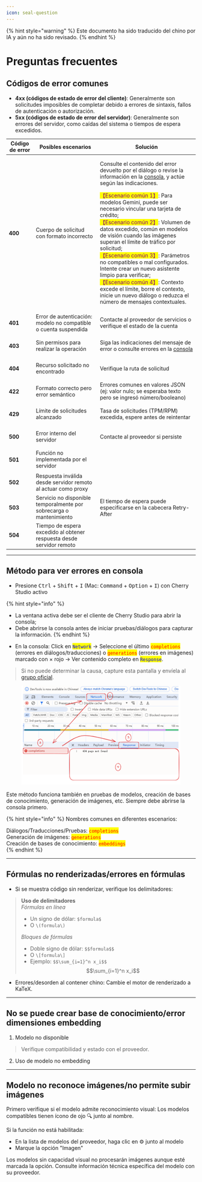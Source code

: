 ```yaml
---
icon: seal-question
---
```


{% hint style="warning" %}
Este documento ha sido traducido del chino por IA y aún no ha sido revisado.
{% endhint %}

# Preguntas frecuentes

## Códigos de error comunes

* **4xx (códigos de estado de error del cliente)**: Generalmente son solicitudes imposibles de completar debido a errores de sintaxis, fallos de autenticación o autorización.
* **5xx (códigos de estado de error del servidor)**: Generalmente son errores del servidor, como caídas del sistema o tiempos de espera excedidos.

| Código de error | Posibles escenarios | Solución |
|----------------|---------------------|----------|
| <h4>400</h4> | Cuerpo de solicitud con formato incorrecto | <p>Consulte el contenido del error devuelto por el diálogo o revise la información en la <a href="questions.md#kong-zhi-tai-bao-cuo-cha-kan-fang-fa">consola</a>, y actúe según las indicaciones.</p><p><mark style="color:purple;">【Escenario común 1】</mark>: Para modelos Gemini, puede ser necesario vincular una tarjeta de crédito;<br><mark style="color:purple;">【Escenario común 2】</mark>: Volumen de datos excedido, común en modelos de visión cuando las imágenes superan el límite de tráfico por solicitud;<br><mark style="color:purple;">【Escenario común 3】</mark>: Parámetros no compatibles o mal configurados. Intente crear un nuevo asistente limpio para verificar;<br><mark style="color:purple;">【Escenario común 4】</mark>: Contexto excede el límite, borre el contexto, inicie un nuevo diálogo o reduzca el número de mensajes contextuales.</p> |
| <h4>401</h4> | Error de autenticación: modelo no compatible o cuenta suspendida | Contacte al proveedor de servicios o verifique el estado de la cuenta |
| <h4>403</h4> | Sin permisos para realizar la operación | Siga las indicaciones del mensaje de error o consulte errores en la <a href="questions.md#kong-zhi-tai-bao-cuo-cha-kan-fang-fa">consola</a> |
| <h4>404</h4> | Recurso solicitado no encontrado | Verifique la ruta de solicitud |
| <h4>422</h4> | Formato correcto pero error semántico | Errores comunes en valores JSON (ej: valor nulo; se esperaba texto pero se ingresó número/booleano) |
| <h4>429</h4> | Límite de solicitudes alcanzado | Tasa de solicitudes (TPM/RPM) excedida, espere antes de reintentar |
| <h4>500</h4> | Error interno del servidor | Contacte al proveedor si persiste |
| <h4>501</h4> | Función no implementada por el servidor |  |
| <h4>502</h4> | Respuesta inválida desde servidor remoto al actuar como proxy |  |
| <h4>503</h4> | Servicio no disponible temporalmente por sobrecarga o mantenimiento | El tiempo de espera puede especificarse en la cabecera Retry-After |
| <h4>504</h4> | Tiempo de espera excedido al obtener respuesta desde servidor remoto |  |

***

## Método para ver errores en consola

* Presione <kbd>Ctrl</kbd> + <kbd>Shift</kbd> + <kbd>I</kbd> (Mac: <kbd>Command</kbd> + <kbd>Option</kbd> + <kbd>I</kbd>) con Cherry Studio activo

{% hint style="info" %}
- La ventana activa debe ser el cliente de Cherry Studio para abrir la consola;
- Debe abrirse la consola antes de iniciar pruebas/diálogos para capturar la información.
{% endhint %}

* En la consola: Click en <mark style="color:blue;">`Network`</mark> → Seleccione el último <mark style="color:red;">`completions`</mark> (errores en diálogos/traducciones) o <mark style="color:red;">`generations`</mark> (errores en imágenes) marcado con × rojo → Ver contenido completo en <mark style="color:blue;">`Response`</mark>.

> Si no puede determinar la causa, capture esta pantalla y envíela al [grupo oficial](https://t.me/CherryStudioAI).

<figure><img src="../.gitbook/assets/image (1) (1) (1) (1) (1).png" alt="" width="563"><figcaption></figcaption></figure>

Este método funciona también en pruebas de modelos, creación de bases de conocimiento, generación de imágenes, etc. Siempre debe abrirse la consola primero.

{% hint style="info" %}
Nombres comunes en diferentes escenarios:

Diálogos/Traducciones/Pruebas: <mark style="color:red;">`completions`</mark>  
Generación de imágenes: <mark style="color:red;">`generations`</mark>  
Creación de bases de conocimiento: <mark style="color:red;">`embeddings`</mark>  
{% endhint %}

***

## Fórmulas no renderizadas/errores en fórmulas

* Si se muestra código sin renderizar, verifique los delimitadores:

> **Uso de delimitadores**  
> _Fórmulas en línea_  
> - Un signo de dólar: `$formula$`  
> - O `\(formula\)`  
>   
> _Bloques de fórmulas_  
> - Doble signo de dólar: `$$formula$$`  
> - O `\[formula\]`  
> - Ejemplo: `$$\sum_{i=1}^n x_i$$`  
> $$\sum_{i=1}^n x_i$$

* Errores/desorden al contener chino: Cambie el motor de renderizado a KaTeX.

***

## No se puede crear base de conocimiento/error dimensiones embedding

1. Modelo no disponible  
> Verifique compatibilidad y estado con el proveedor.
   
2. Uso de modelo no embedding

***

## Modelo no reconoce imágenes/no permite subir imágenes

Primero verifique si el modelo admite reconocimiento visual: Los modelos compatibles tienen ícono de ojo 🔍 junto al nombre.  

Si la función no está habilitada:
- En la lista de modelos del proveedor, haga clic en ⚙️ junto al modelo  
- Marque la opción "Imagen"  

Los modelos sin capacidad visual no procesarán imágenes aunque esté marcada la opción. Consulte información técnica específica del modelo con su proveedor.